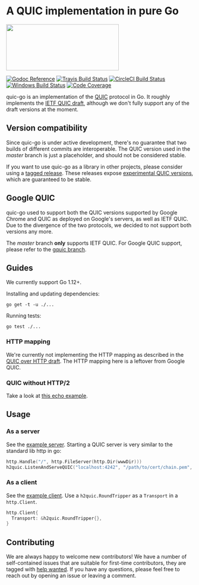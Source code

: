 # A QUIC implementation in pure Go

<img src="docs/quic.png" width=303 height=124>

[![Godoc Reference](https://img.shields.io/badge/godoc-reference-blue.svg?style=flat-square)](https://godoc.org/github.com/attenberger/quic-go)
[![Travis Build Status](https://img.shields.io/travis/attenberger/quic-go/master.svg?style=flat-square&label=Travis+build)](https://travis-ci.org/attenberger/quic-go)
[![CircleCI Build Status](https://img.shields.io/circleci/project/github/attenberger/quic-go.svg?style=flat-square&label=CircleCI+build)](https://circleci.com/gh/attenberger/quic-go)
[![Windows Build Status](https://img.shields.io/appveyor/ci/attenberger/quic-go/master.svg?style=flat-square&label=windows+build)](https://ci.appveyor.com/project/attenberger/quic-go/branch/master)
[![Code Coverage](https://img.shields.io/codecov/c/github/attenberger/quic-go/master.svg?style=flat-square)](https://codecov.io/gh/attenberger/quic-go/)

quic-go is an implementation of the [QUIC](https://en.wikipedia.org/wiki/QUIC) protocol in Go. It roughly implements the [IETF QUIC draft](https://github.com/quicwg/base-drafts), although we don't fully support any of the draft versions at the moment.

## Version compatibility

Since quic-go is under active development, there's no guarantee that two builds of different commits are interoperable. The QUIC version used in the *master* branch is just a placeholder, and should not be considered stable.

If you want to use quic-go as a library in other projects, please consider using a [tagged release](https://github.com/attenberger/quic-go/releases). These releases expose [experimental QUIC versions](https://github.com/quicwg/base-drafts/wiki/QUIC-Versions), which are guaranteed to be stable.

## Google QUIC

quic-go used to support both the QUIC versions supported by Google Chrome and QUIC as deployed on Google's servers, as well as IETF QUIC. Due to the divergence of the two protocols, we decided to not support both versions any more.

The *master* branch **only** supports IETF QUIC. For Google QUIC support, please refer to the [gquic branch](https://github.com/attenberger/quic-go/tree/gquic). 

## Guides

We currently support Go 1.12+.

Installing and updating dependencies:

    go get -t -u ./...

Running tests:

    go test ./...

### HTTP mapping

We're currently not implementing the HTTP mapping as described in the [QUIC over HTTP draft](https://quicwg.org/base-drafts/draft-ietf-quic-http.html). The HTTP mapping here is a leftover from Google QUIC.

### QUIC without HTTP/2

Take a look at [this echo example](example/echo/echo.go).

## Usage

### As a server

See the [example server](example/main.go). Starting a QUIC server is very similar to the standard lib http in go:

```go
http.Handle("/", http.FileServer(http.Dir(wwwDir)))
h2quic.ListenAndServeQUIC("localhost:4242", "/path/to/cert/chain.pem", "/path/to/privkey.pem", nil)
```

### As a client

See the [example client](example/client/main.go). Use a `h2quic.RoundTripper` as a `Transport` in a `http.Client`.

```go
http.Client{
  Transport: &h2quic.RoundTripper{},
}
```

## Contributing

We are always happy to welcome new contributors! We have a number of self-contained issues that are suitable for first-time contributors, they are tagged with [help wanted](https://github.com/attenberger/quic-go/issues?q=is%3Aissue+is%3Aopen+label%3A%22help+wanted%22). If you have any questions, please feel free to reach out by opening an issue or leaving a comment.
